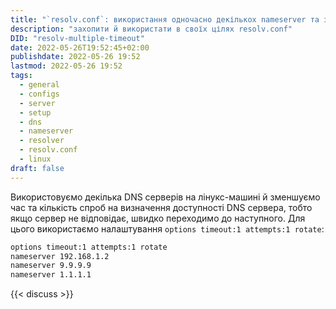 ```yaml
---
title: "`resolv.conf`: використання одночасно декількох nameserver та зменшення таймауту для fallback якщо DNS сервер недоступний"
description: "захопити й використати в своїх цілях resolv.conf"
DID: "resolv-multiple-timeout"
date: 2022-05-26T19:52:45+02:00
publishdate: 2022-05-26 19:52
lastmod: 2022-05-26 19:52
tags:
  - general
  - configs
  - server
  - setup
  - dns
  - nameserver
  - resolver
  - resolv.conf
  - linux
draft: false
---
```


Використовуємо декілька DNS серверів на лінукс-машині й зменшуємо час та кількість спроб на визначення доступності DNS сервера, тобто якщо сервер не відповідає, швидко переходимо до наступного. Для цього використаємо налаштування `options timeout:1 attempts:1 rotate`:

```bash
options timeout:1 attempts:1 rotate
nameserver 192.168.1.2
nameserver 9.9.9.9
nameserver 1.1.1.1
```

{{< discuss >}}
